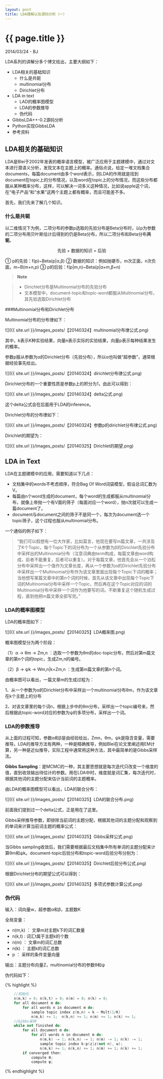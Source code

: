 ```yaml
---
layout: post
title: LDA理解以及源码分析（一）
---
```


{{ page.title }}
================

<p class="meta">2014/03/24 - BJ</p>

LDA系列的讲解分多个博文给出，主要大纲如下：

+ LDA相关的基础知识
  * 什么是共轭
  * multinomial分布
  * Dirichlet分布
+ LDA in text
  * LAD的概率图模型
  * LDA的参数推导
  * 伪代码
+ GibbsLDA++-0.2源码分析
+ Python实现GibbsLDA
+ 参考资料


## LDA相关的基础知识

LDA是Blei于2002年发表的概率语言模型，被广泛应用于主题建模中，通过对文本进行潜语义分析，发现文本在主题上的概率。通俗点说，给定一堆文档集合documents，每篇document由多个word表示，则LDA的作用就是找到document在topic上的分布情况，以及word在topic上的分布情况，而这些分布都服从某种概率分布，这样，可以解决一词多义这种情况，比如说apple这个词，在“电子产品”和“水果”这两个主题上都有概率，而且可能差不多。

首先，我们先来了解几个知识。

### 什么是**共轭**

以二维情况下为例，二项分布的参数p选取的先验分布是Beta分布时，以p为参数的二项分布用贝叶斯估计后得到的仍是Beta分布，所以二项分布和Beta分布**共轭**。

<center>先验 + 数据的知识 = 后验</center>

① p的先验：f(p)~Beta(p|α,β)
② 数据的知识：例如抛硬币，m次正面，n次负面，m~B(m+n,p)
③ p的后验：f(p|m,n)~Beta(p|α+m,β+n) 

> **Note**

> - Dirichlet分布是Multinomial分布的先验分布
> - 文本模型中，document-topic和topic-word都服从Multinomial分布，其先验选取Dirichlet分布


###Multinomial分布和Dirichlet分布

Multinomial分布的分布律如下：

![]({{ site.url }}/images_posts/【20140324】multinomial分布律公式.png)

其中，k表示K种实验结果，向量n表示实际的实验结果，向量p表示每种结果发生的概率。

参数p服从参数为α的Dirichlet分布（先验分布），所以α也叫做“超参数”，通常根据经验事先给出。

![]({{ site.url }}/images_posts/【20140324】dirichlet分布律公式.png)

Dirichlet分布的一个重要性质是参数p上的积分为1，由此可以得到：

![]({{ site.url }}/images_posts/【20140324】delta公式.png)

这个delta公式会在后面用于LDA的inference。

Dirichlet分布的分布律如下：

![]({{ site.url }}/images_posts/【20140324】参数p的dirichlet分布律公式.png)

Dirichlet的期望为：

![]({{ site.url }}/images_posts/【20140325】Dirichlet的期望.png)

## LDA in Text

LDA在主题建模中的应用，需要知道以下几点：

* 文档集中的words不考虑顺序，符合Bag Of Word词袋模型，假设总词汇数为V。
* 每篇由n个word生成的document，每个word的生成都服从multinomial分布，就像上帝抛一个有V面的筛子（每面对应一个word），抛n次就可以生成一篇document了。
* document与document之间的筛子不是同一个，每次为document选一个topic筛子，这个过程也服从multinomial分布。

一个通俗的例子如下：

> “我们可以假想有一位大作家，比如莫言，他现在要写m篇文章，一共涉及了K个Topic，每个Topic下的词分布为一个从参数为β的Dirichlet先验分布中采样出的Multinomial分布（注意词典由term构成，每篇文章由word构成，前者不能重复，后者可以重复）。对于每篇文章，他首先会从一个泊松分布中采样出一个值作为文章长度，再从一个参数为α的Dirichlet先验分布中采样出一个Multinomial分布作为该文章里面出现每个Topic下词的概率；当他想写某篇文章中的第n个词的时候，首先从该文章中出现每个Topic下词的Multinomial分布中采样一个Topic，然后再在这个Topic对应的词的Multinomial分布中采样一个词作为他要写的词。不断重复这个随机生成过程，直到他把m篇文章全部写完。”

### LDA的概率图模型

LDA的概率图如下：

![]({{ site.url }}/images_posts/【20140325】LDA概率图.png)

概率图模型分为两个阶段：

（1）α -> θm -> Zm,n ：选取一个参数为θm的doc-topic分布，然后对第m篇文章的第n个词的topic，生成Zm,n的编号。

（2）β -> ψk -> Wm,n|k=Zm,n ：生成第m篇文章的第n个词。

由概率图可以看出，一篇文章m的生成过程为：

1、从一个参数为α的Dirichlet分布中采样出一个multinomial分布θm，作为该文章在k个主题上的分布

2、对该文章里的每个词n，根据上步中的θm分布，采样出一个topic编号来，然后根据此topic-word对应的参数为ψ的多项分布，采样出一个词。

### LDA的参数推导

从上面的过程可知，参数α和β是由经验给出，Zmn，θm，ψk是隐含变量，需要推导。LDA的推导方法有两种，一种是精确推导，例如Blei在论文里阐述用EM计算，另一种是近似推导，实际工程中通常用这种方法，其中最简单的是Gibbs采样法。

**Gibbs Sampling**：是MCMC的一种，其主要思想就是每次迭代只改变一个维度的值，直到收敛输出待估计的参数。用在LDA中时，维度就是词汇集，每次迭代时，根据其他词的主题分配来估计当前词的主题概率。

由LDA的概率图模型可以看出，LDA的联合分布：

![]({{ site.url }}/images_posts/【20140325】LDA的联合分布.png)

前面我们提到过一个delta公式，正是用在了这里。

Gibbs采样推导参数，即排除当前词的主题分配，根据其他词的主题分配和观察到的单词来计算当前词主题的概率公式：

![]({{ site.url }}/images_posts/【20140325】Gibbs采样公式.png)

当Gibbs sampling收敛后，我们需要根据最后文档集中所有单词的主题分配来计算θm和ψk。document-topic后验分布和topic-word后验分布分别为：

![]({{ site.url }}/images_posts/【20140325】Dirichlet后验分布公式.png)

根据Dirichlet分布的期望公式可以得到：

![]({{ site.url }}/images_posts/【20140325】多项式参数计算公式.png)

### 伪代码

输入：词向量w，超参数α和β，主题数K

全局变量：

* n(m,k) ： 文章m对主题k下的词汇数量
* n(k,t) : 词汇t属于主题k的个数
* n(m) ： 文章m的词汇总数
* n(k) ： 主题k的词汇总数
* p ： 采样的条件变量向量

输出：主题分布向量Z，multinomial分布的参数θ和ψ

伪代码如下：

{% highlight %}
```cpp
    //初始化
    n(m,k) = 0; n(k,t) = 0; n(m) = 0; n(k) = 0;
    for all document m do:
        for all words n in document m do:
            sample topic index z(m,n) = k ~ Mult(1/K)
            n(m,k) += 1;  n(k,n) += 1; n(m) += 1; n(k) += 1;
    //Gibbs采样
    while not finished do:
        for all document m do:
            for all words n in document m do:
                n(m,k) -= 1; n(k,n) -= 1; n(m) -= 1; n(k) -= 1;
                sample topic index k~p(z|z(not n), w);
                n(m,k) += 1; n(k,n) += 1; n(m) += 1; n(k) += 1;
        if converged then:
            compute θ;
            compute ψ;
```
{% endhighlight %}

